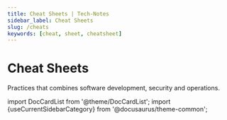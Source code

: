 ```yaml
---
title: Cheat Sheets | Tech-Notes
sidebar_label: Cheat Sheets
slug: /cheats
keywords: [cheat, sheet, cheatsheet]
---
```


# Cheat Sheets

Practices that combines software development, security and operations.

import DocCardList from '@theme/DocCardList';
import {useCurrentSidebarCategory} from '@docusaurus/theme-common';

<DocCardList items={useCurrentSidebarCategory().items}/>
